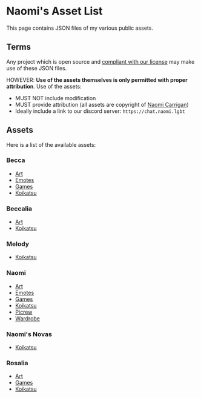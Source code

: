 # Naomi's Asset List

This page contains JSON files of my various public assets.

## Terms

Any project which is open source and [compliant with our license](https://docs.nhcarrigan.com/#/license) may make use of these JSON files.

HOWEVER: **Use of the assets themselves is only permitted with proper attribution**. Use of the assets:

- MUST NOT include modification
- MUST provide attribution (all assets are copyright of [Naomi Carrigan](https://naomi.lgbt))
- Ideally include a link to our discord server: `https://chat.naomi.lgbt`

## Assets

Here is a list of the available assets:

### Becca

- [Art](https://asset-list.naomi.lgbt/json/becca/portraits.json)
- [Emotes](https://asset-list.naomi.lgbt/json/becca/emotes.json)
- [Games](https://asset-list.naomi.lgbt/json/becca/adventures.json)
- [Koikatsu](https://asset-list.naomi.lgbt/json/becca/poses.json)

### Beccalia

- [Art](https://asset-list.naomi.lgbt/json/beccalia/portraits.json)
- [Koikatsu](https://asset-list.naomi.lgbt/json/beccalia/poses.json)

### Melody

- [Koikatsu](https://asset-list.naomi.lgbt/json/melody/poses.json)

### Naomi

- [Art](https://asset-list.naomi.lgbt/json/naomi/portraits.json)
- [Emotes](https://asset-list.naomi.lgbt/json/naomi/emotes.json)
- [Games](https://asset-list.naomi.lgbt/json/naomi/adventures.json)
- [Koikatsu](https://asset-list.naomi.lgbt/json/naomi/poses.json)
- [Picrew](https://asset-list.naomi.lgbt/json/naomi/picrew.json)
- [Wardrobe](https://asset-list.naomi.lgbt/json/naomi/outfits.json)

### Naomi's Novas

- [Koikatsu](https://asset-list.naomi.lgbt/json/novas/poses.json)

### Rosalia

- [Art](https://asset-list.naomi.lgbt/json/rosalia/portraits.json)
- [Games](https://asset-list.naomi.lgbt/json/rosalia/adventures.json)
- [Koikatsu](https://asset-list.naomi.lgbt/json/rosalia/poses.json)
